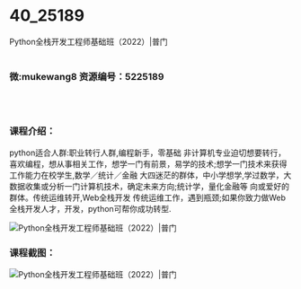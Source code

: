 # 40_25189
Python全栈开发工程师基础班（2022）|普门
<br/></br>
<h3>微:mukewang8 资源编号：5225189</h3>
<br/></br>
<h3>课程介绍：</h3>
<p>python适合人群:职业转行人群,编程新手，零基础 非计算机专业迫切想要转行，喜欢编程，想从事相关工作，想学一门有前景，易学的技术;想学一门技术来获得工作能力在校学生,数学／统计／金融 大四迷茫的群体，中小学想学,学过数学，大数据收集或分析一门计算机技术，确定未来方向;统计学，量化金融等 向或爱好的群体。传统运维转开,Web全栈开发 传统运维工作，遇到瓶颈;如果你致力做Web全栈开发人才，开发，python可帮你成功转型.</p>
<p><img src="https://www.ko996.com/wp-content/uploads/img/2022/07/1-38-300x166.png" alt="Python全栈开发工程师基础班（2022）|普门"></p>
<div class="info-desc">
<h3>课程截图：</h3>
<p><img src="https://www.ko996.com/wp-content/uploads/img/2022/07/2-37.png" alt="Python全栈开发工程师基础班（2022）|普门"></p>


			
</div>
